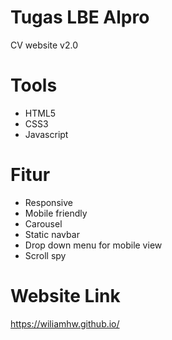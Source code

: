 # Tugas LBE Alpro
CV website v2.0

# Tools
* HTML5
* CSS3
* Javascript

# Fitur
* Responsive
* Mobile friendly
* Carousel
* Static navbar
* Drop down menu for mobile view
* Scroll spy

# Website Link
<https://wiliamhw.github.io/>